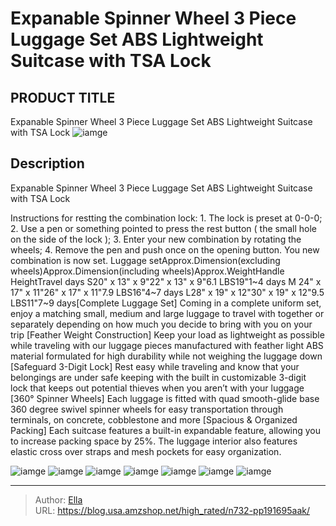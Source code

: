 # Expanable Spinner Wheel 3 Piece Luggage Set ABS Lightweight Suitcase with TSA Lock


## PRODUCT TITLE 

Expanable Spinner Wheel 3 Piece Luggage Set ABS Lightweight Suitcase with TSA Lock
![iamge](https://b2bfiles1.gigab2b.cn/image/wkseller/19834/20230109_2976c5472f0b8f6a812f4ee33f8016ca.jpg)

## Description

Expanable Spinner Wheel 3 Piece Luggage Set ABS Lightweight Suitcase with TSA Lock

Instructions for restting the combination lock: 1. The lock is preset at 0-0-0; 2. Use a pen or something pointed to press the rest button ( the small hole on the side of the lock ); 3. Enter your new combination by rotating the wheels; 4. Remove the pen and push once on the opening button. You new combination is now set. 
Luggage setApprox.Dimension(excluding wheels)Approx.Dimension(including wheels)Approx.WeightHandle HeightTravel days
S20&#34; x 13&#34; x 9&#34;22&#34; x 13&#34; x 9&#34;6.1 LBS19&#34;1~4 days
M 24&#34; x 17&#34; x 11&#34;26&#34; x 17&#34; x 11&#34;7.9 LBS16&#34;4~7 days
L28&#34; x 19&#34; x 12&#34;30&#34; x 19&#34; x 12&#34;9.5 LBS11&#34;7~9 days[Complete Luggage Set] Coming in a complete uniform set, enjoy a matching small, medium and large luggage to travel with together or separately depending on how much you decide to bring with you on your trip
[Feather Weight Construction] Keep your load as lightweight as possible while traveling with our luggage pieces manufactured with feather light ABS material formulated for high durability while not weighing the luggage down
[Safeguard 3-Digit Lock] Rest easy while traveling and know that your belongings are under safe keeping with the built in customizable 3-digit lock that keeps out potential thieves when you aren’t with your luggage
[360° Spinner Wheels] Each luggage is fitted with quad smooth-glide base 360 degree swivel spinner wheels for easy transportation through terminals, on concrete, cobblestone and more
[Spacious &amp; Organized Packing] Each suitcase features a built-in expandable feature, allowing you to increase packing space by 25%. The luggage interior also features elastic cross over straps and mesh pockets for easy organization.






![iamge](https://b2bfiles1.gigab2b.cn/image/wkseller/19834/20230109_ac004997e566c92702dbf610180d938c.jpg)
![iamge](https://b2bfiles1.gigab2b.cn/image/wkseller/19834/20230109_dec18e2556c6c6c50e7bf906c4dec285.jpg)
![iamge](https://b2bfiles1.gigab2b.cn/image/wkseller/19834/20230109_9b22a758dcaaf67e0bac011db5f9ce76.jpg)
![iamge](https://b2bfiles1.gigab2b.cn/image/wkseller/19834/20230109_29d232943549ae2c4db30020c3fb9601.jpg)
![iamge](https://b2bfiles1.gigab2b.cn/image/wkseller/19834/20230109_702751e44badadd23f6988c98bc0ab75.jpg)
![iamge](https://b2bfiles1.gigab2b.cn/image/wkseller/19834/20230109_b0abac6f0f68f0627b595de0385c4620.jpg)
![iamge](https://b2bfiles1.gigab2b.cn/image/wkseller/19834/20230109_9b2f8a771f592e860e0d5faa4d9a0955.jpg)


---

> Author: [Ella](https://blog.usa.amzshop.net/)  
> URL: https://blog.usa.amzshop.net/high_rated/n732-pp191695aak/  


